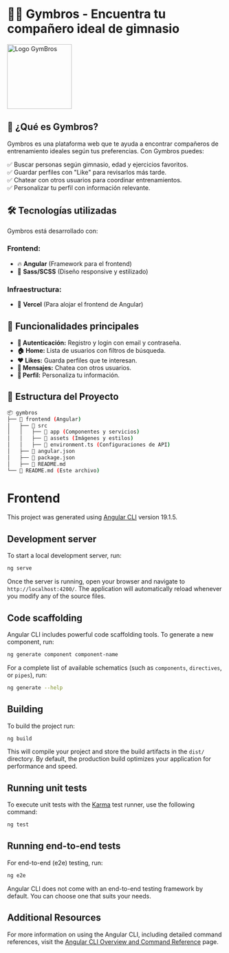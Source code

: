# 🏋️‍♂️ Gymbros - Encuentra tu compañero ideal de gimnasio  
<img src="https://github.com/user-attachments/assets/f87fb8a6-a9f2-47b7-8491-c599e2733b0f/PNG_LOGOTIPO_VERDE_GYMBROS" 
     width="150" 
     alt="Logo GymBros">



## 🚀 ¿Qué es Gymbros?  
Gymbros es una plataforma web que te ayuda a encontrar compañeros de entrenamiento ideales según tus preferencias. Con Gymbros puedes:  

✅ Buscar personas según gimnasio, edad y ejercicios favoritos.  
✅ Guardar perfiles con "Like" para revisarlos más tarde.  
✅ Chatear con otros usuarios para coordinar entrenamientos.  
✅ Personalizar tu perfil con información relevante.  

## 🛠️ Tecnologías utilizadas  
Gymbros está desarrollado con:  

### **Frontend:**  
- 🔥 **Angular** (Framework para el frontend)  
- 🎨 **Sass/SCSS** (Diseño responsive y estilizado)  

### **Infraestructura:**  
- 🚀 **Vercel** (Para alojar el frontend de Angular)  

## 📌 Funcionalidades principales  
- **🔐 Autenticación:** Registro y login con email y contraseña.  
- **🏠 Home:** Lista de usuarios con filtros de búsqueda.  
- **❤️ Likes:** Guarda perfiles que te interesan.  
- **💬 Mensajes:** Chatea con otros usuarios.  
- **👤 Perfil:** Personaliza tu información.  

## 📂 Estructura del Proyecto  
```bash
📦 gymbros
├── 📁 frontend (Angular)
│   ├── 📁 src
│   │   ├── 📁 app (Componentes y servicios)
│   │   ├── 📁 assets (Imágenes y estilos)
│   │   ├── 📄 environment.ts (Configuraciones de API)
│   ├── 📄 angular.json
│   ├── 📄 package.json
│   ├── 📄 README.md
└── 📄 README.md (Este archivo)
```

# Frontend

This project was generated using [Angular CLI](https://github.com/angular/angular-cli) version 19.1.5.

## Development server

To start a local development server, run:

```bash
ng serve
```

Once the server is running, open your browser and navigate to `http://localhost:4200/`. The application will automatically reload whenever you modify any of the source files.

## Code scaffolding

Angular CLI includes powerful code scaffolding tools. To generate a new component, run:

```bash
ng generate component component-name
```

For a complete list of available schematics (such as `components`, `directives`, or `pipes`), run:

```bash
ng generate --help
```

## Building

To build the project run:

```bash
ng build
```

This will compile your project and store the build artifacts in the `dist/` directory. By default, the production build optimizes your application for performance and speed.

## Running unit tests

To execute unit tests with the [Karma](https://karma-runner.github.io) test runner, use the following command:

```bash
ng test
```

## Running end-to-end tests

For end-to-end (e2e) testing, run:

```bash
ng e2e
```

Angular CLI does not come with an end-to-end testing framework by default. You can choose one that suits your needs.

## Additional Resources

For more information on using the Angular CLI, including detailed command references, visit the [Angular CLI Overview and Command Reference](https://angular.dev/tools/cli) page.

